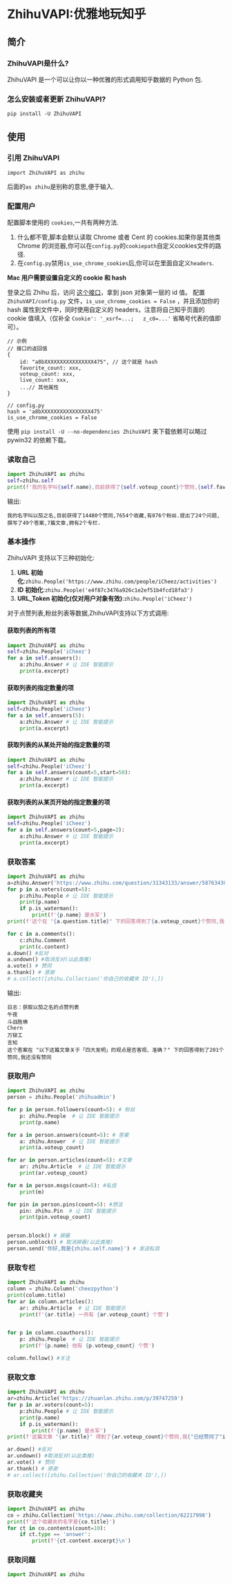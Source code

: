 # ZhihuVAPI:优雅地玩知乎

## 简介

### ZhihuVAPI是什么?

ZhihuVAPI 是一个可以让你以一种优雅的形式调用知乎数据的 Python 包.

### 怎么安装或者更新 ZhihuVAPI?

`pip install -U ZhihuVAPI`

## 使用

### 引用 ZhihuVAPI

`import ZhihuVAPI as zhihu`

后面的`as zhihu`是别称的意思,便于输入.

### 配置用户

配置脚本使用的 `cookies`,一共有两种方法.

1. 什么都不管,脚本会默认读取 Chrome 或者 Cent 的 cookies.如果你是其他类 Chrome 的浏览器,你可以在`config.py`的`cookiepath`自定义cookies文件的路径.
2. 在`config.py`禁用`is_use_chrome_cookies`后,你可以在里面自定义`headers`.


**Mac 用户需要设置自定义的 cookie 和 hash**

登录之后 Zhihu 后，访问 [这个接口](https://api.zhihu.com/people/self)，拿到 json 对象第一层的 id 值。
配置 `ZhihuVAPI/config.py` 文件，`is_use_chrome_cookies = False` ，并且添加你的 hash 属性到文件中，同时使用自定义的 headers，注意将自己知乎页面的 cookie 值填入（仅补全 `Cookie': '_xsrf=...;   z_c0=...'` 省略号代表的值即可）。

```
// 示例
// 接口的返回值
{
    id: "a8bXXXXXXXXXXXXXXXX475", // 这个就是 hash
    favorite_count: xxx,
    voteup_count: xxx,
    live_count: xxx,
    ...// 其他属性
}

// config.py
hash = 'a8bXXXXXXXXXXXXXXXX475'
is_use_chrome_cookies = False
```

使用 `pip install -U --no-dependencies ZhihuVAPI` 来下载依赖可以略过 pywin32 的依赖下载。


### 读取自己

```Python
import ZhihuVAPI as zhihu
self=zhihu.self
print(f'我的名字叫{self.name},目前获得了{self.voteup_count}个赞同,{self.favorited_count}个收藏,有{self.followers_count}个粉丝.提出了{self.question_count}个问题,撰写了{self.answer_count}个答案,{self.articles_count}篇文章,拥有{self.columns_count}个专栏.')

```
输出:
```
我的名字叫以茄之名,目前获得了14480个赞同,7654个收藏,有876个粉丝.提出了24个问题,撰写了49个答案,7篇文章,拥有2个专栏.
```

### 基本操作

ZhihuVAPI 支持以下三种初始化:
1. **URL 初始化**:`zhihu.People('https://www.zhihu.com/people/iCheez/activities')`
2. **ID 初始化**:`zhihu.People('e4f87c3476a926c1e2ef51b4fcd18fa3')`
3. **URL_Token 初始化(仅对用户对象有效)**:`zhihu.People('iCheez')`

对于点赞列表,粉丝列表等数据,ZhihuVAPI支持以下方式调用:

#### 获取列表的所有项
```Python
import ZhihuVAPI as zhihu
self=zhihu.People('iCheez')
for a in self.answers():
    a:zhihu.Answer # 让 IDE 智能提示
    print(a.excerpt)
```

#### 获取列表的指定数量的项
```Python
import ZhihuVAPI as zhihu
self=zhihu.People('iCheez')
for a in self.answers(5):
    a:zhihu.Answer # 让 IDE 智能提示
    print(a.excerpt)
```


#### 获取列表的从某处开始的指定数量的项
```Python
import ZhihuVAPI as zhihu
self=zhihu.People('iCheez')
for a in self.answers(count=5,start=50):
    a:zhihu.Answer # 让 IDE 智能提示
    print(a.excerpt)
```

#### 获取列表的从某页开始的指定数量的项
```Python
import ZhihuVAPI as zhihu
self=zhihu.People('iCheez')
for a in self.answers(count=5,page=2):
    a:zhihu.Answer # 让 IDE 智能提示
    print(a.excerpt)
```

### 获取答案

```Python
import ZhihuVAPI as zhihu
a=zhihu.Answer('https://www.zhihu.com/question/31343133/answer/58763430')
for p in a.voters(count=5):
    p:zhihu.People # 让 IDE 智能提示
    print(p.name)
    if p.is_waterman():
        print(f'{p.name} 是水军')
print(f'这个在 "{a.question.title}" 下的回答得到了{a.voteup_count}个赞同,我{"已经赞同了"if a.is_voting else "还没有赞同" }')

for c in a.comments():
    c:zhihu.Comment
    print(c.content)
a.down() #反对
a.undown() #取消反对(以此类推)
a.vote() # 赞同
a.thank() # 感谢
# a.collect([zhihu.Collection('你自己的收藏夹 ID'),])

```
输出:
```
日志：获取以茄之名的点赞列表
午夜
斗战胜佛
Chern
万铆工
言知
这个答案在 "以下这篇文章关于「四大发明」的观点是否客观、准确？" 下的回答得到了201个赞同,我还没有赞同
```


### 获取用户
```Python
import ZhihuVAPI as zhihu
person = zhihu.People('zhihuadmin')

for p in person.followers(count=5): # 粉丝
    p: zhihu.People  # 让 IDE 智能提示
    print(p.name)

for a in person.answers(count=5): # 答案
    a: zhihu.Answer  # 让 IDE 智能提示
    print(a.voteup_count)

for ar in person.articles(count=5): #文章
    ar: zhihu.Article  # 让 IDE 智能提示
    print(ar.voteup_count)

for m in person.msgs(count=5): #私信
    print(m)

for pin in person.pins(count=5): #想法
    pin: zhihu.Pin  # 让 IDE 智能提示
    print(pin.voteup_count)


person.block() # 屏蔽
person.unblock() # 取消屏蔽(以此类推)
person.send('你好,我是{zhihu.self.name}') # 发送私信
```

### 获取专栏
```Python
import ZhihuVAPI as zhihu
column = zhihu.Column('cheezpython')
print(column.title)
for ar in column.articles():
    ar: zhihu.Article  # 让 IDE 智能提示
    print(f'{ar.title} 一共有 {ar.voteup_count} 个赞')


for p in column.coauthors():
    p: zhihu.People  # 让 IDE 智能提示
    print(f'{p.name} 他有 {p.voteup_count} 个赞')

column.follow() #关注

```


### 获取文章
```Python
import ZhihuVAPI as zhihu
ar=zhihu.Article('https://zhuanlan.zhihu.com/p/39747259')
for p in ar.voters(count=5):
    p:zhihu.People # 让 IDE 智能提示
    print(p.name)
    if p.is_waterman():
        print(f'{p.name} 是水军')
print(f'这篇文章 "{ar.title}" 得到了{ar.voteup_count}个赞同,我{"已经赞同了"if ar.is_voting else "还没有赞同" }')

ar.down() #反对
ar.undown() #取消反对(以此类推)
ar.vote() # 赞同
ar.thank() # 感谢
# ar.collect([zhihu.Collection('你自己的收藏夹 ID'),])

```

### 获取收藏夹
```Python
import ZhihuVAPI as zhihu 
co = zhihu.Collection('https://www.zhihu.com/collection/62217998')
print(f'这个收藏夹的名字是{co.title}')
for ct in co.contents(count=10):
    if ct.type == 'answer':
        print(f'{ct.content.excerpt}\n') 
```


### 获取问题
```Python
import ZhihuVAPI as zhihu 
```
